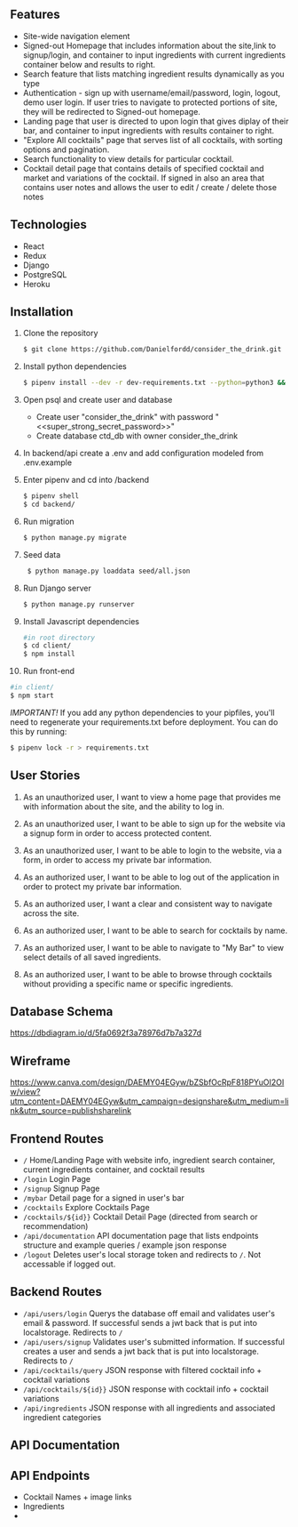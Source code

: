 ## Features
- Site-wide navigation element
- Signed-out Homepage that includes information about the site,link to signup/login, and container to input ingredients with current ingredients container below and results to right.
- Search feature that lists matching ingredient results dynamically as you type
- Authentication - sign up with username/email/password, login, logout, demo user login. If user tries to navigate to protected portions of site, they will be redirected to Signed-out homepage.
- Landing page that user is directed to upon login that gives diplay of their bar, and container to input ingredients with results container to right.
- "Explore All cocktails" page that serves list of all cocktails, with sorting options and pagination.
- Search functionality to view details for particular cocktail.
- Cocktail detail page that contains details of specified cocktail and market and variations of the cocktail. If signed in also an area that contains user notes and allows the user to edit / create / delete those notes

## Technologies
- React
- Redux
- Django
- PostgreSQL
- Heroku

## Installation
1. Clone the repository

   ```bash
   $ git clone https://github.com/Danielfordd/consider_the_drink.git
   ```

2. Install python dependencies
   ```bash
   $ pipenv install --dev -r dev-requirements.txt --python=python3 && pipenv install -r requirements.txt
   ```

3. Open psql and create user and database
   - Create user "consider_the_drink" with password "<<super_strong_secret_password>>"
   - Create database ctd_db with owner consider_the_drink

4. In backend/api create a .env and add configuration modeled from .env.example

5. Enter pipenv and cd into /backend
   ```bash
   $ pipenv shell
   $ cd backend/
   ```
6. Run migration
   ```bash
   $ python manage.py migrate
   ```

7. Seed data
   ```bash
    $ python manage.py loaddata seed/all.json
   ```

8. Run Django server
   ```bash
   $ python manage.py runserver
   ```

9. Install Javascript dependencies
   ```bash
   #in root directory
   $ cd client/
   $ npm install
   ```

10. Run front-end
   ```bash
   #in client/
   $ npm start
   ```

*IMPORTANT!*
If you add any python dependencies to your pipfiles, you'll need to regenerate your requirements.txt before deployment.
You can do this by running:

```bash
$ pipenv lock -r > requirements.txt
```

## User Stories
1. As an unauthorized user, I want to view a home page that provides me with information about the site, and the ability to log in.

2. As an unauthorized user, I want to be able to sign up for the website via a signup form in order to access protected content.

3. As an unauthorized user, I want to be able to login to the website, via a form, in order to access my private bar information.

4. As an authorized user, I want to be able to log out of the application in order to protect my private bar information.

5. As an authorized user, I want a clear and consistent way to navigate across the site.

6. As an authorized user, I want to be able to search for cocktails by name.

7. As an authorized user, I want to be able to navigate to "My Bar" to view select details of all saved ingredients.

8. As an authorized user, I want to be able to browse through cocktails without providing a specific name or specific ingredients.

## Database Schema

https://dbdiagram.io/d/5fa0692f3a78976d7b7a327d

## Wireframe
https://www.canva.com/design/DAEMY04EGyw/bZSbfOcRpF818PYuOI2OIw/view?utm_content=DAEMY04EGyw&utm_campaign=designshare&utm_medium=link&utm_source=publishsharelink


## Frontend Routes
- `/` Home/Landing Page with website info, ingredient search container, current ingredients container, and cocktail results
- `/login` Login Page
- `/signup` Signup Page
- `/mybar` Detail page for a signed in user's bar
- `/cocktails` Explore Cocktails Page
- `/cocktails/${id}}` Cocktail Detail Page (directed from search or recommendation)
- `/api/documentation` API documentation page that lists endpoints structure and example queries / example json response
- `/logout` Deletes user's local storage token and redirects to `/`. Not accessable if logged out.

## Backend Routes
- `/api/users/login` Querys the database off email and validates user's email & password. If successful sends a jwt back that is put into localstorage. Redirects to `/`
- `/api/users/signup` Validates user's submitted information. If successful creates a user and sends a jwt back that is put into localstorage. Redirects to `/`
- `/api/cocktails/query` JSON response with filtered cocktail info + cocktail variations
- `/api/cocktails/${id}}` JSON response with cocktail info + cocktail variations
- `/api/ingredients` JSON response with all ingredients and associated ingredient categories

## API Documentation

## API Endpoints
- Cocktail Names + image links
- Ingredients
-
